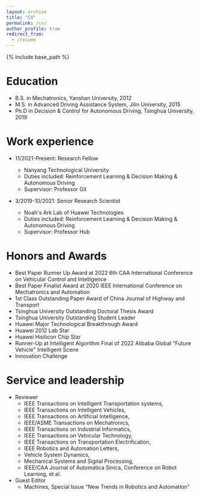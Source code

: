 ```yaml
---
layout: archive
title: "CV"
permalink: /cv/
author_profile: true
redirect_from:
  - /resume
---
```


{% include base_path %}

Education
======
* B.S. in Mechatronics, Yanshan University, 2012
* M.S. in Advanced Driving Assistance System, Jilin University, 2015
* Ph.D in Decision & Control for Autonomous Driving, Tsinghua University, 2019

Work experience
======
* 11/2021-Present: Research Fellow
  * Nanyang Technological University
  * Duties included: Reinforcement Learning & Decision Making   & Autonomous Driving
  * Supervisor: Professor Git

* 3/2019-10/2021: Senior Research Scientist
  * Noah's Ark Lab of Huawei Technologies
  * Duties included: Reinforcement Learning & Decision Making   & Autonomous Driving
  * Supervisor: Professor Hub
  
Honors and Awards
======
* Best Paper Runner Up Award at 2022 6th CAA International Conference on Vehicular Control and Intelligence 
* Best Paper Finalist Award at 2020 IEEE International Conference on Mechatronics and Automation 
* 1st Class Outstanding Paper Award of China Journal of Highway and Transport 
* Tsinghua University Outstanding Doctoral Thesis Award
* Tsinghua University Outstanding Student Leader
* Huawei Major Technological Breakthrough Award 
* Huawei 2012 Lab Star
* Huawei Hisilicon Chip Star
* Runner-Up at Intelligent Algorithm Final of 2022 Alibaba Global "Future Vehicle" Intelligent Scene
* Innovation Challenge

Service and leadership
======
* Reviewer
  * IEEE Transactions on Intelligent Transportation systems,
  * IEEE Transactions on Intelligent Vehicles,
  * IEEE Transactions on Artificial Intelligence,
  * IEEE/ASME Transactions on Mechatronics,
  * IEEE Transactions on Industrial Informatics,
  * IEEE Transactions on Vehicular Technology,
  * IEEE Transactions on Transportation Electrification,
  * IEEE Robotics and Automation Letters,
  * Vehicle System Dynamics,
  * Mechanical Systems and Signal Processing,
  * IEEE/CAA Journal of Automatica Sinica, Conference on Robot Learning, et al.
* Guest Editor
  * Machines, Special Issue "New Trends in Robotics and Automation"
